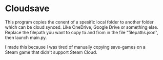 # Cloudsave

This program copies the conent of a spesific local folder to another folder which can be cloud synced. Like OneDrive, Google Drive or something else.
Replace the filepath you want to copy to and from in the file "filepaths.json", then launch main.py.

I made this because I was tired of manually copying save-games on a Steam game that didn't support Steam Cloud.
